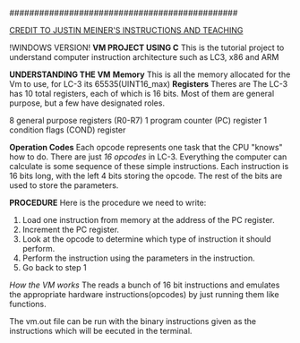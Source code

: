 ##############################################

[CREDIT TO JUSTIN MEINER'S INSTRUCTIONS AND TEACHING](https://justinmeiners.github.io/lc3-vm/index.html#1:12)

!WINDOWS VERSION!
**VM PROJECT USING C**
This is the tutorial project to understand computer instruction architecture such as LC3, x86 and ARM


**UNDERSTANDING THE VM**
**Memory**
This is all the memory allocated for the Vm to use, for LC-3 its 65535(UINT16_max)
**Registers**
Theres are The LC-3 has 10 total registers, each of which is 16 bits. Most of them are general purpose, but a few have designated roles.

8 general purpose registers (R0-R7)
1 program counter (PC) register
1 condition flags (COND) register

**Operation Codes**
Each opcode represents one task that the CPU "knows" how to do. There are just *16 opcodes* in LC-3. Everything the computer can calculate is some sequence of these simple instructions. Each instruction is 16 bits long, with the left 4 bits storing the opcode. The rest of the bits are used to store the parameters.

**PROCEDURE**
Here is the procedure we need to write:

1. Load one instruction from memory at the address of the PC register.
2. Increment the PC register.
3. Look at the opcode to determine which type of instruction it should perform.
4. Perform the instruction using the parameters in the instruction.
5. Go back to step 1


*How the VM works*
The reads a bunch of 16 bit instructions and emulates the appropriate hardware instructions(opcodes) by just running them like functions.

The vm.out file can be run with the binary instructions given as the instructions which will be eecuted in the terminal.